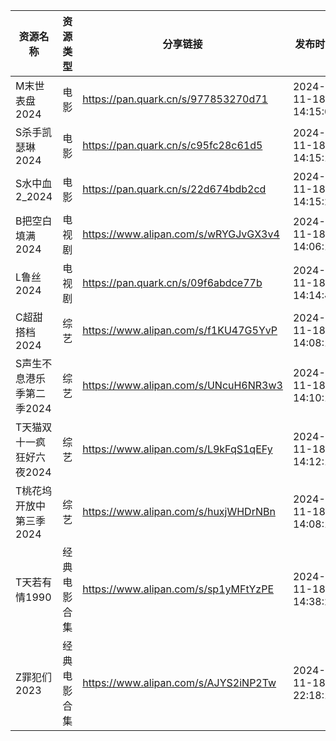 | 资源名称            | 资源类型   | 分享链接                                 | 发布时间                |
| --------------- | ------ | ------------------------------------ | ------------------- |
| M末世表盘2024       | 电影     | https://pan.quark.cn/s/977853270d71  | 2024-11-18 14:15:01 |
| S杀手凯瑟琳2024      | 电影     | https://pan.quark.cn/s/c95fc28c61d5  | 2024-11-18 14:15:11 |
| S水中血2_2024      | 电影     | https://pan.quark.cn/s/22d674bdb2cd  | 2024-11-18 14:15:21 |
| B把空白填满2024      | 电视剧    | https://www.alipan.com/s/wRYGJvGX3v4 | 2024-11-18 14:06:15 |
| L鲁丝2024         | 电视剧    | https://pan.quark.cn/s/09f6abdce77b  | 2024-11-18 14:14:43 |
| C超甜搭档2024       | 综艺     | https://www.alipan.com/s/f1KU47G5YvP | 2024-11-18 14:08:13 |
| S声生不息港乐季第二季2024 | 综艺     | https://www.alipan.com/s/UNcuH6NR3w3 | 2024-11-18 14:10:11 |
| T天猫双十一疯狂好六夜2024 | 综艺     | https://www.alipan.com/s/L9kFqS1qEFy | 2024-11-18 14:12:12 |
| T桃花坞开放中第三季2024  | 综艺     | https://www.alipan.com/s/huxjWHDrNBn | 2024-11-18 14:08:10 |
| T天若有情1990       | 经典电影合集 | https://www.alipan.com/s/sp1yMFtYzPE | 2024-11-18 14:38:29 |
| Z罪犯们2023        | 经典电影合集 | https://www.alipan.com/s/AJYS2iNP2Tw | 2024-11-18 22:18:10 |
